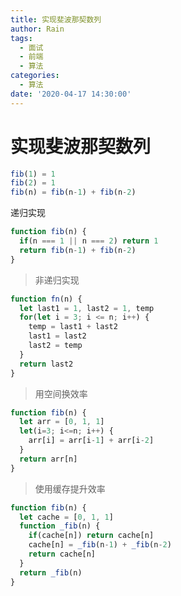 ```yaml
---
title: 实现斐波那契数列
author: Rain
tags:
  - 面试
  - 前端
  - 算法
categories:
  - 算法
date: '2020-04-17 14:30:00'
---
```


<Boxx/>

# 实现斐波那契数列

```js
fib(1) = 1
fib(2) = 1
fib(n) = fib(n-1) + fib(n-2)
```

递归实现

```javascript
function fib(n) {
  if(n === 1 || n === 2) return 1
  return fib(n-1) + fib(n-2)
}
```

> 非递归实现

```js
function fn(n) {
  let last1 = 1, last2 = 1, temp
  for(let i = 3; i <= n; i++) {
    temp = last1 + last2
    last1 = last2
    last2 = temp
  }
  return last2
}
```

> 用空间换效率

```javascript
function fib(n) {
  let arr = [0, 1, 1]
  let(i=3; i<=n; i++) {
    arr[i] = arr[i-1] + arr[i-2]
  }
  return arr[n]
}
```

> 使用缓存提升效率

```javascript
function fib(n) {
  let cache = [0, 1, 1]
  function _fib(n) {
    if(cache[n]) return cache[n]
    cache[n] = _fib(n-1) + _fib(n-2)
    return cache[n]
  }
  return _fib(n)
}
```

<Vssue :title="$title" />